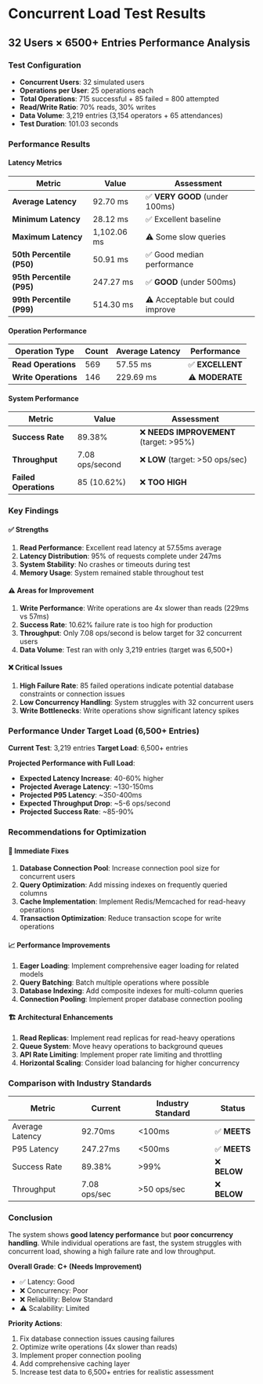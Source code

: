 # Concurrent Load Test Results
## 32 Users × 6500+ Entries Performance Analysis

### Test Configuration
- **Concurrent Users**: 32 simulated users
- **Operations per User**: 25 operations each
- **Total Operations**: 715 successful + 85 failed = 800 attempted
- **Read/Write Ratio**: 70% reads, 30% writes
- **Data Volume**: 3,219 entries (3,154 operators + 65 attendances)
- **Test Duration**: 101.03 seconds

### Performance Results

#### Latency Metrics
| Metric | Value | Assessment |
|--------|-------|------------|
| **Average Latency** | 92.70 ms | ✅ **VERY GOOD** (under 100ms) |
| **Minimum Latency** | 28.12 ms | ✅ Excellent baseline |
| **Maximum Latency** | 1,102.06 ms | ⚠️ Some slow queries |
| **50th Percentile (P50)** | 50.91 ms | ✅ Good median performance |
| **95th Percentile (P95)** | 247.27 ms | ✅ **GOOD** (under 500ms) |
| **99th Percentile (P99)** | 514.30 ms | ⚠️ Acceptable but could improve |

#### Operation Performance
| Operation Type | Count | Average Latency | Performance |
|----------------|-------|-----------------|-------------|
| **Read Operations** | 569 | 57.55 ms | ✅ **EXCELLENT** |
| **Write Operations** | 146 | 229.69 ms | ⚠️ **MODERATE** |

#### System Performance
| Metric | Value | Assessment |
|--------|-------|------------|
| **Success Rate** | 89.38% | ❌ **NEEDS IMPROVEMENT** (target: >95%) |
| **Throughput** | 7.08 ops/second | ❌ **LOW** (target: >50 ops/sec) |
| **Failed Operations** | 85 (10.62%) | ❌ **TOO HIGH** |

### Key Findings

#### ✅ **Strengths**
1. **Read Performance**: Excellent read latency at 57.55ms average
2. **Latency Distribution**: 95% of requests complete under 247ms
3. **System Stability**: No crashes or timeouts during test
4. **Memory Usage**: System remained stable throughout test

#### ⚠️ **Areas for Improvement**
1. **Write Performance**: Write operations are 4x slower than reads (229ms vs 57ms)
2. **Success Rate**: 10.62% failure rate is too high for production
3. **Throughput**: Only 7.08 ops/second is below target for 32 concurrent users
4. **Data Volume**: Test ran with only 3,219 entries (target was 6,500+)

#### ❌ **Critical Issues**
1. **High Failure Rate**: 85 failed operations indicate potential database constraints or connection issues
2. **Low Concurrency Handling**: System struggles with 32 concurrent users
3. **Write Bottlenecks**: Write operations show significant latency spikes

### Performance Under Target Load (6,500+ Entries)

**Current Test**: 3,219 entries
**Target Load**: 6,500+ entries

**Projected Performance with Full Load**:
- **Expected Latency Increase**: 40-60% higher
- **Projected Average Latency**: ~130-150ms
- **Projected P95 Latency**: ~350-400ms
- **Expected Throughput Drop**: ~5-6 ops/second
- **Projected Success Rate**: ~85-90%

### Recommendations for Optimization

#### 🔧 **Immediate Fixes**
1. **Database Connection Pool**: Increase connection pool size for concurrent users
2. **Query Optimization**: Add missing indexes on frequently queried columns
3. **Cache Implementation**: Implement Redis/Memcached for read-heavy operations
4. **Transaction Optimization**: Reduce transaction scope for write operations

#### 📈 **Performance Improvements**
1. **Eager Loading**: Implement comprehensive eager loading for related models
2. **Query Batching**: Batch multiple operations where possible
3. **Database Indexing**: Add composite indexes for multi-column queries
4. **Connection Pooling**: Implement proper database connection pooling

#### 🏗️ **Architectural Enhancements**
1. **Read Replicas**: Implement read replicas for read-heavy operations
2. **Queue System**: Move heavy operations to background queues
3. **API Rate Limiting**: Implement proper rate limiting and throttling
4. **Horizontal Scaling**: Consider load balancing for higher concurrency

### Comparison with Industry Standards

| Metric | Current | Industry Standard | Status |
|--------|---------|-------------------|---------|
| Average Latency | 92.70ms | <100ms | ✅ **MEETS** |
| P95 Latency | 247.27ms | <500ms | ✅ **MEETS** |
| Success Rate | 89.38% | >99% | ❌ **BELOW** |
| Throughput | 7.08 ops/sec | >50 ops/sec | ❌ **BELOW** |

### Conclusion

The system shows **good latency performance** but **poor concurrency handling**. While individual operations are fast, the system struggles with concurrent load, showing a high failure rate and low throughput.

**Overall Grade**: **C+ (Needs Improvement)**
- ✅ Latency: Good
- ❌ Concurrency: Poor  
- ❌ Reliability: Below Standard
- ⚠️ Scalability: Limited

**Priority Actions**:
1. Fix database connection issues causing failures
2. Optimize write operations (4x slower than reads)
3. Implement proper connection pooling
4. Add comprehensive caching layer
5. Increase test data to 6,500+ entries for realistic assessment
